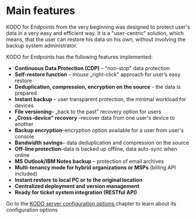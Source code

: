 # Main features

KODO for Endpoints from the very beginning was designed to protect user's data in a very easy and efficient way. It is a "user-centric" solution, which means, that the user can restore his data on his own, without involving the backup system administrator.    

KODO for Endpoints has the following features implemented: 

* **Continuous Data Protection \(CDP\)** – "non-stop" data protection 
* **Self-restore function** – mouse „right-click” approach for user’s easy restore 
* **Deduplication, compression, encryption on the source** - the data is prepared 
* **Instant backup** – user transparent protection, the minimal workload for devices 
* **File versioning**– „back to the past” recovery option for users 
* **„Cross-device” recovery** –recover data from one user's device to another
* **Backup encryption**–encryption option available for a user from user's console 
* **Bandwidth savings**– data deduplication and compression on the source 
* **Off-line protection**–data is backed up offline, data auto-sync when online 
* **MS Outlook/IBM Notes backup** – protection of email archives
* **Multi-tenancy mode for hybrid organizations or MSPs** \(billing API included\)
* **Instant restore to local PC or to the original location**
* **Centralized deployment and version management** 
* **Ready for ticket system integration \(RESTful API\)**



Go to the [KODO server configuration options ](main-features.md)chapter to learn about its configuration options

